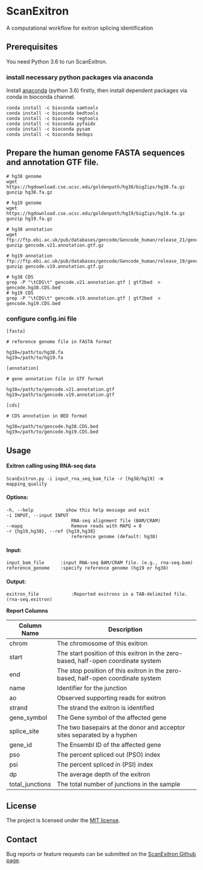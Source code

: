 # ScanExitron
A computational workflow for exitron splicing identification


Prerequisites
----------------
You need Python 3.6 to run ScanExitron.

### install necessary python packages via anaconda
Install [anaconda](https://www.anaconda.com/download/) (python 3.6) firstly, then install dependent packages via conda in bioconda channel.
```
conda install -c bioconda samtools
conda install -c bioconda bedtools
conda install -c bioconda regtools
conda install -c bioconda pyfaidx
conda install -c bioconda pysam
conda install -c bioconda bedops
```

## Prepare the human genome FASTA sequences and annotation GTF file.

```
# hg38 genome
wget https://hgdownload.cse.ucsc.edu/goldenpath/hg38/bigZips/hg38.fa.gz
gunzip hg38.fa.gz

# hg19 genome
wget https://hgdownload.cse.ucsc.edu/goldenpath/hg19/bigZips/hg19.fa.gz
gunzip hg19.fa.gz

# hg38 annotation
wget ftp://ftp.ebi.ac.uk/pub/databases/gencode/Gencode_human/release_21/gencode.v21.annotation.gtf.gz
gunzip gencode.v21.annotation.gtf.gz

# hg19 annotation
ftp://ftp.ebi.ac.uk/pub/databases/gencode/Gencode_human/release_19/gencode.v19.annotation.gtf.gz
gunzip gencode.v19.annotation.gtf.gz

# hg38 CDS
grep -P "\tCDS\t" gencode.v21.annotation.gtf | gtf2bed  > gencode.hg38.CDS.bed
# hg19 CDS
grep -P "\tCDS\t" gencode.v19.annotation.gtf | gtf2bed  > gencode.hg19.CDS.bed
```

### configure config.ini file
```
[fasta]

# reference genome file in FASTA format

hg38=/path/to/hg38.fa
hg19=/path/to/hg19.fa

[annotation]

# gene annotation file in GTF format

hg38=/path/to/gencode.v21.annotation.gtf
hg19=/path/to/gencode.v19.annotation.gtf

[cds]

# CDS annotation in BED format 

hg38=/path/to/gencode.hg38.CDS.bed
hg19=/path/to/gencode.hg19.CDS.bed
```

Usage
-------------------------
#### Exitron calling using RNA-seq data
```
ScanExitron.py -i input_rna_seq_bam_file -r [hg38/hg19] -m mapping_quality
```

#### Options:

```	
-h, --help            show this help message and exit
-i INPUT, --input INPUT
                        RNA-seq alignment file (BAM/CRAM)
--mapq                  Remove reads with MAPQ = 0			
-r {hg19,hg38}, --ref {hg19,hg38}
                        reference genome (default: hg38)
```

#### Input:
```	
input_bam_file      :input RNA-seq BAM/CRAM file. (e.g., rna-seq.bam)
reference_genome    :specify reference genome (hg19 or hg38)
```

#### Output:
```
exitron_file			:Reported exitrons in a TAB-delimited file. (rna-seq.exitron)
```

__Report Columns__

|Column Name | Description |
| ---------- | ----------- |
|chrom       | The chromosome of this exitron|
|start       | The start position of this exitron in the zero-based, half-open coordinate system |
|end	       | The stop position of this exitron in the zero-based, half-open coordinate system |
|name        | Identifier for the junction |
|ao          | Observed supporting reads for exitron |
|strand      | The strand the exitron is identified |
|gene_symbol | The Gene symbol of the affected gene |
|splice_site | The two basepairs at the donor and acceptor sites separated by a hyphen |
|gene_id     | The Ensembl ID of the affected gene |
|pso         | The percent spliced out (PSO) index  |
|psi         | The percent spliced in (PSI) index |
|dp          | The average depth of the exitron   |
|total_junctions | The total number of junctions in the sample |



License
----------------
The project is licensed under the [MIT license](https://opensource.org/licenses/MIT).

Contact
-----------------
Bug reports or feature requests can be submitted on the <a href="https://github.com/ylab-hi/ScanExitron/issues">ScanExitron Github page</a>.
